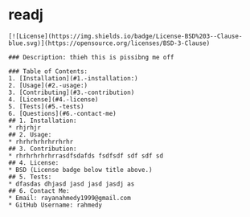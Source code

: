# readj
    [![License](https://img.shields.io/badge/License-BSD%203--Clause-blue.svg)](https://opensource.org/licenses/BSD-3-Clause)
    
    ### Description: thieh this is pissibng me off 
    
    ### Table of Contents: 
    1. [Installation](#1.-installation:)  
    2. [Usage](#2.-usage:)  
    3. [Contributing](#3.-contribution) 
    4. [License](#4.-license)   
    5. [Tests](#5.-tests)  
    6. [Questions](#6.-contact-me)   
    ## 1. Installation:
    * rhjrhjr
    ## 2. Usage:
    * rhrhrhrhrhrrhrhr
    ## 3. Contribution:
    * rhrhrhrhrhrrasdfsdafds fsdfsdf sdf sdf sd
    ## 4. License:
    * BSD (License badge below title above.)
    ## 5. Tests:
    * dfasdas dhjasd jasd jasd jasdj as 
    ## 6. Contact Me:
    * Email: rayanahmedy1999@gmail.com
    * GitHub Username: rahmedy
      
